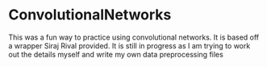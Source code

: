 # ConvolutionalNetworks
This was a fun way to practice using convolutional networks. It is based off a wrapper Siraj Rival provided. It is still in progress as I am trying to work out the details myself and write my own data preprocessing files
